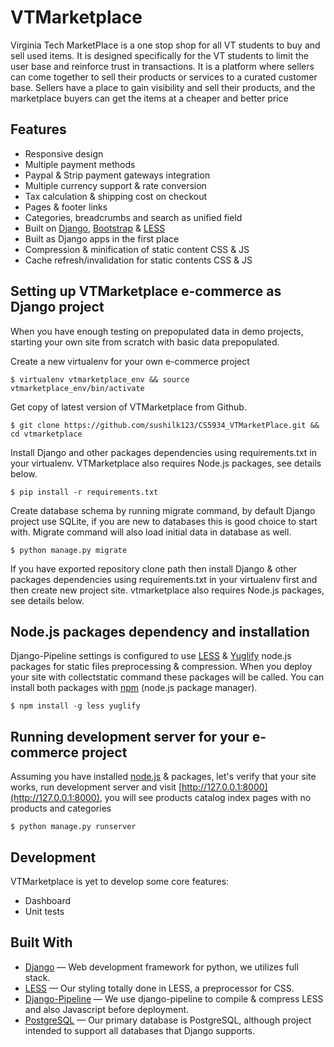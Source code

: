 VTMarketplace
========

Virginia Tech MarketPlace is a one stop shop for all VT students to buy and sell used items. It is designed specifically for the VT students to limit the user base and reinforce trust in transactions.
It is a platform where sellers can come together to sell their products or services to a curated customer base. Sellers have a place to gain visibility and sell their products, and the marketplace buyers can get the items at a cheaper and better price

## Features

- Responsive design
- Multiple payment methods
- Paypal & Strip payment gateways integration
- Multiple currency support & rate conversion
- Tax calculation & shipping cost on checkout
- Pages & footer links
- Categories, breadcrumbs and search as unified field
- Built on [Django](https://www.djangoproject.com/), [Bootstrap](https://getbootstrap.com/) & [LESS](http://lesscss.org/)
- Built as Django apps in the first place
- Compression & minification of static content CSS & JS
- Cache refresh/invalidation for static contents CSS & JS


## Setting up VTMarketplace e-commerce as Django project


When you have enough testing on prepopulated data in demo projects, starting your own site from scratch with basic data prepopulated.

Create a new virtualenv for your own e-commerce project

```
$ virtualenv vtmarketplace_env && source vtmarketplace_env/bin/activate
```

Get copy of latest version of VTMarketplace from Github.

```
$ git clone https://github.com/sushilk123/CS5934_VTMarketPlace.git && cd vtmarketplace
```

Install Django and other packages dependencies using requirements.txt in your virtualenv. VTMarketplace also requires Node.js packages, see details below.

```
$ pip install -r requirements.txt
```

Create database schema by running migrate command, by default Django project use SQLite, if you are new to databases this is good choice to start with. Migrate command will also load initial data in database as well.

```
$ python manage.py migrate
```

If you have exported repository clone path then install Django & other packages dependencies using requirements.txt in your virtualenv first and then create new project site. vtmarketplace also requires Node.js packages, see details below.

## Node.js packages dependency and installation

Django-Pipeline settings is configured to use [LESS](http://lesscss.org/#using-less-installation) & [Yuglify](https://github.com/yui/yuglify) node.js packages for static files preprocessing & compression. When you deploy your site with collectstatic command these packages will be called. You can install both packages with [npm](https://www.npmjs.org/) (node.js package manager).

```
$ npm install -g less yuglify
```

## Running development server for your e-commerce project

Assuming you have installed [node.js](http://nodejs.org/) & packages, let's verify that your site works, run development server and visit [http://127.0.0.1:8000](http://127.0.0.1:8000), you will see products catalog index pages with no products and categories

```
$ python manage.py runserver
```


## Development

VTMarketplace is yet to develop some core features:

- Dashboard
- Unit tests

## Built With

- [Django](https://github.com/django/django) &mdash; Web development framework for python, we utilizes full stack.
- [LESS](https://github.com/less/less.js) &mdash; Our styling totally done in LESS, a preprocessor for CSS.
- [Django-Pipeline](https://github.com/cyberdelia/django-pipeline) &mdash; We use django-pipeline to compile & compress LESS and also Javascript before deployment.
- [PostgreSQL](http://www.postgresql.org/) &mdash; Our primary database is PostgreSQL, although project intended to support all databases that Django supports.


